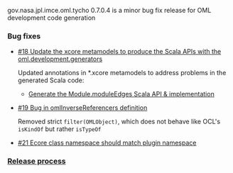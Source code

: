 gov.nasa.jpl.imce.oml.tycho 0.7.0.4 is a minor bug fix release for OML development code generation

### Bug fixes

- [#18 Update the xcore metamodels to produce the Scala APIs with the oml.development.generators](https://github.com/JPL-IMCE/gov.nasa.jpl.imce.oml.tycho/issues/18)

	Updated annotations in *.xcore metamodels to address problems in the generated Scala code:
	- [Generate the Module.moduleEdges Scala API & implementation](https://github.com/JPL-IMCE/gov.nasa.jpl.imce.oml.resolver/issues/4)
	
- [#19 Bug in omlInverseReferencers definition](https://github.com/JPL-IMCE/gov.nasa.jpl.imce.oml.tycho/issues/19)

	Removed strict `filter(OMLObject)`, which does not behave like OCL's `isKindOf` but rather `isTypeOf`
	
- [#21 Ecore class namespace should match plugin namespace](https://github.com/JPL-IMCE/gov.nasa.jpl.imce.oml.tycho/issues/21)

### [Release process](releaseProcess.markdown)
